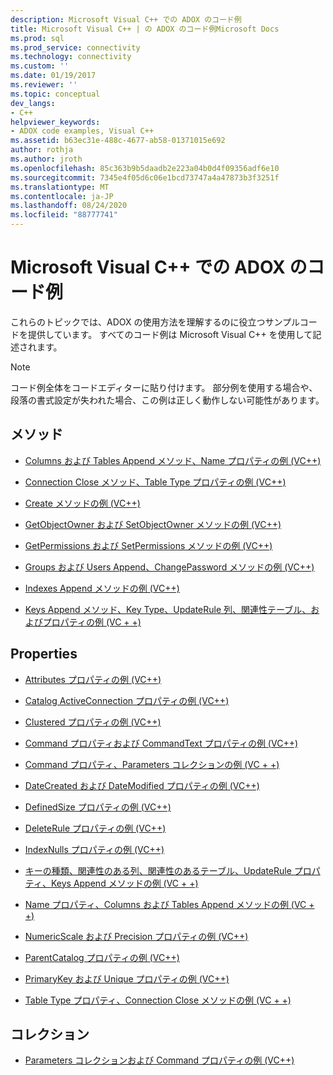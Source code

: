 ```yaml
---
description: Microsoft Visual C++ での ADOX のコード例
title: Microsoft Visual C++ | の ADOX のコード例Microsoft Docs
ms.prod: sql
ms.prod_service: connectivity
ms.technology: connectivity
ms.custom: ''
ms.date: 01/19/2017
ms.reviewer: ''
ms.topic: conceptual
dev_langs:
- C++
helpviewer_keywords:
- ADOX code examples, Visual C++
ms.assetid: b63ec31e-488c-4677-ab58-01371015e692
author: rothja
ms.author: jroth
ms.openlocfilehash: 85c363b9b5daadb2e223a04b0d4f09356adf6e10
ms.sourcegitcommit: 7345e4f05d6c06e1bcd73747a4a47873b3f3251f
ms.translationtype: MT
ms.contentlocale: ja-JP
ms.lasthandoff: 08/24/2020
ms.locfileid: "88777741"
---
```

# <a name="adox-code-examples-in-microsoft-visual-c"></a>Microsoft Visual C++ での ADOX のコード例
これらのトピックでは、ADOX の使用方法を理解するのに役立つサンプルコードを提供しています。 すべてのコード例は Microsoft Visual C++ を使用して記述されます。  
  
> [!NOTE]
>  コード例全体をコードエディターに貼り付けます。 部分例を使用する場合や、段落の書式設定が失われた場合、この例は正しく動作しない可能性があります。  
  
## <a name="methods"></a>メソッド  
  
-   [Columns および Tables Append メソッド、Name プロパティの例 (VC++)](./columns-and-tables-append-methods-name-property-example-vc.md)  
  
-   [Connection Close メソッド、Table Type プロパティの例 (VC++)](./connection-close-method-table-type-property-example-vc.md)  
  
-   [Create メソッドの例 (VC++)](./create-method-example-vc.md)  
  
-   [GetObjectOwner および SetObjectOwner メソッドの例 (VC++)](./getobjectowner-and-setobjectowner-methods-example-vc.md)  
  
-   [GetPermissions および SetPermissions メソッドの例 (VC++)](./getpermissions-and-setpermissions-methods-example-vc.md)  
  
-   [Groups および Users Append、ChangePassword メソッドの例 (VC++)](./groups-and-users-append-changepassword-methods-example-vc.md)  
  
-   [Indexes Append メソッドの例 (VC++)](./indexes-append-method-example-vc.md)  
  
-   [Keys Append メソッド、Key Type、UpdateRule 列、関連性テーブル、およびプロパティの例 (VC + +)](./keys-append-method-key-type-relatedcolumn-relatedtable-example-vc.md)  
  
## <a name="properties"></a>Properties  
  
-   [Attributes プロパティの例 (VC++)](./attributes-property-example-vc.md)  
  
-   [Catalog ActiveConnection プロパティの例 (VC++)](./catalog-activeconnection-property-example-vc.md)  
  
-   [Clustered プロパティの例 (VC++)](./clustered-property-example-vc.md)  
  
-   [Command プロパティおよび CommandText プロパティの例 (VC++)](./command-and-commandtext-properties-example-vc.md)  
  
-   [Command プロパティ、Parameters コレクションの例 (VC + +)](./parameters-collection-command-property-example-vc.md)  
  
-   [DateCreated および DateModified プロパティの例 (VC++)](./datecreated-and-datemodified-properties-example-vc.md)  
  
-   [DefinedSize プロパティの例 (VC++)](./definedsize-property-example-vc.md)  
  
-   [DeleteRule プロパティの例 (VC++)](./deleterule-property-example-vc.md)  
  
-   [IndexNulls プロパティの例 (VC++)](./indexnulls-property-example-vc.md)  
  
-   [キーの種類、関連性のある列、関連性のあるテーブル、UpdateRule プロパティ、Keys Append メソッドの例 (VC + +)](./keys-append-method-key-type-relatedcolumn-relatedtable-example-vc.md)  
  
-   [Name プロパティ、Columns および Tables Append メソッドの例 (VC + +)](./columns-and-tables-append-methods-name-property-example-vc.md)  
  
-   [NumericScale および Precision プロパティの例 (VC++)](./numericscale-and-precision-properties-of-the-column-object-example-vc.md)  
  
-   [ParentCatalog プロパティの例 (VC++)](./parentcatalog-property-example-vc.md)  
  
-   [PrimaryKey および Unique プロパティの例 (VC++)](./primarykey-and-unique-properties-example-vc.md)  
  
-   [Table Type プロパティ、Connection Close メソッドの例 (VC + +)](./connection-close-method-table-type-property-example-vc.md)  
  
## <a name="collections"></a>コレクション  
  
-   [Parameters コレクションおよび Command プロパティの例 (VC++)](./parameters-collection-command-property-example-vc.md)